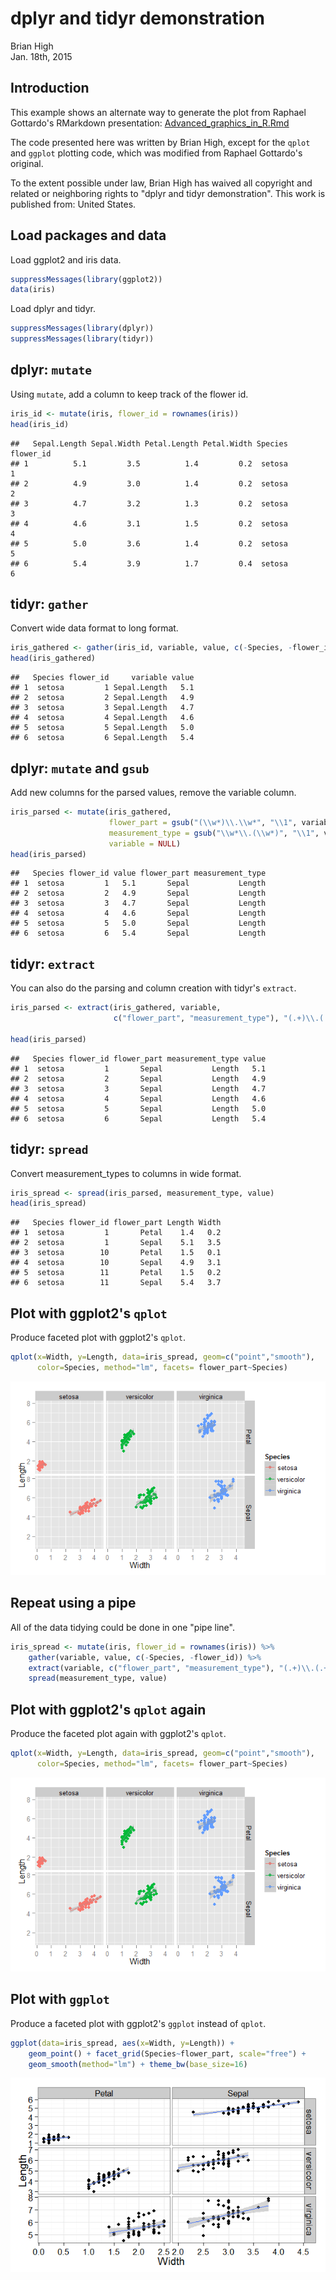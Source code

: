 # dplyr and tidyr demonstration
Brian High  
Jan. 18th, 2015  

## Introduction
This example shows an alternate way to generate the plot from Raphael
Gottardo's RMarkdown presentation: 
[Advanced_graphics_in_R.Rmd](https://github.com/raphg/Biostat-578/blob/master/Advanced_graphics_in_R.Rmd)  

The code presented here was written by Brian High, except for the `qplot`
and `ggplot` plotting code, which was modified from Raphael Gottardo's original.

To the extent possible under law, Brian High has waived all copyright and 
related or neighboring rights to "dplyr and tidyr demonstration". This work 
is published from: United States. 

## Load packages and data
Load ggplot2 and iris data.


```r
suppressMessages(library(ggplot2))
data(iris)
```

Load dplyr and tidyr.


```r
suppressMessages(library(dplyr))
suppressMessages(library(tidyr))
```

## dplyr: `mutate`
Using `mutate`, add a column to keep track of the flower id.


```r
iris_id <- mutate(iris, flower_id = rownames(iris))
head(iris_id)
```

```
##   Sepal.Length Sepal.Width Petal.Length Petal.Width Species flower_id
## 1          5.1         3.5          1.4         0.2  setosa         1
## 2          4.9         3.0          1.4         0.2  setosa         2
## 3          4.7         3.2          1.3         0.2  setosa         3
## 4          4.6         3.1          1.5         0.2  setosa         4
## 5          5.0         3.6          1.4         0.2  setosa         5
## 6          5.4         3.9          1.7         0.4  setosa         6
```

## tidyr: `gather`
Convert wide data format to long format.


```r
iris_gathered <- gather(iris_id, variable, value, c(-Species, -flower_id))
head(iris_gathered)
```

```
##   Species flower_id     variable value
## 1  setosa         1 Sepal.Length   5.1
## 2  setosa         2 Sepal.Length   4.9
## 3  setosa         3 Sepal.Length   4.7
## 4  setosa         4 Sepal.Length   4.6
## 5  setosa         5 Sepal.Length   5.0
## 6  setosa         6 Sepal.Length   5.4
```

## dplyr: `mutate` and `gsub`
Add new columns for the parsed values, remove the variable column.


```r
iris_parsed <- mutate(iris_gathered, 
                      flower_part = gsub("(\\w*)\\.\\w*", "\\1", variable), 
                      measurement_type = gsub("\\w*\\.(\\w*)", "\\1", variable),
                      variable = NULL)
head(iris_parsed)
```

```
##   Species flower_id value flower_part measurement_type
## 1  setosa         1   5.1       Sepal           Length
## 2  setosa         2   4.9       Sepal           Length
## 3  setosa         3   4.7       Sepal           Length
## 4  setosa         4   4.6       Sepal           Length
## 5  setosa         5   5.0       Sepal           Length
## 6  setosa         6   5.4       Sepal           Length
```

## tidyr: `extract`
You can also do the parsing and column creation with tidyr's `extract`.


```r
iris_parsed <- extract(iris_gathered, variable, 
                       c("flower_part", "measurement_type"), "(.+)\\.(.+)")
    
head(iris_parsed)
```

```
##   Species flower_id flower_part measurement_type value
## 1  setosa         1       Sepal           Length   5.1
## 2  setosa         2       Sepal           Length   4.9
## 3  setosa         3       Sepal           Length   4.7
## 4  setosa         4       Sepal           Length   4.6
## 5  setosa         5       Sepal           Length   5.0
## 6  setosa         6       Sepal           Length   5.4
```

## tidyr: `spread`
Convert measurement_types to columns in wide format.


```r
iris_spread <- spread(iris_parsed, measurement_type, value)
head(iris_spread)
```

```
##   Species flower_id flower_part Length Width
## 1  setosa         1       Petal    1.4   0.2
## 2  setosa         1       Sepal    5.1   3.5
## 3  setosa        10       Petal    1.5   0.1
## 4  setosa        10       Sepal    4.9   3.1
## 5  setosa        11       Petal    1.5   0.2
## 6  setosa        11       Sepal    5.4   3.7
```

## Plot with ggplot2's `qplot`
Produce faceted plot with ggplot2's `qplot`.


```r
qplot(x=Width, y=Length, data=iris_spread, geom=c("point","smooth"), 
      color=Species, method="lm", facets= flower_part~Species)
```

![](dplyr_and_tidyr_demo_files/figure-html/unnamed-chunk-8-1.png) 


## Repeat using a pipe
All of the data tidying could be done in one "pipe line".


```r
iris_spread <- mutate(iris, flower_id = rownames(iris)) %>%
    gather(variable, value, c(-Species, -flower_id)) %>%
    extract(variable, c("flower_part", "measurement_type"), "(.+)\\.(.+)") %>%
    spread(measurement_type, value)
```

## Plot with ggplot2's `qplot` again
Produce the faceted plot again with ggplot2's `qplot`.


```r
qplot(x=Width, y=Length, data=iris_spread, geom=c("point","smooth"), 
      color=Species, method="lm", facets= flower_part~Species)
```

![](dplyr_and_tidyr_demo_files/figure-html/unnamed-chunk-10-1.png) 

## Plot with `ggplot`
Produce a faceted plot with ggplot2's `ggplot` instead of `qplot`.


```r
ggplot(data=iris_spread, aes(x=Width, y=Length)) + 
    geom_point() + facet_grid(Species~flower_part, scale="free") +
    geom_smooth(method="lm") + theme_bw(base_size=16)
```

![](dplyr_and_tidyr_demo_files/figure-html/unnamed-chunk-11-1.png) 

